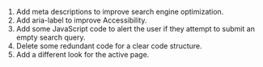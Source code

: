 1. Add meta descriptions to improve search engine optimization.
2. Add aria-label to improve Accessibility.
3. Add some JavaScript code to alert the user if they attempt to submit an empty search query.
4. Delete some redundant code for a clear code structure.
5. Add a different look for the active page.
